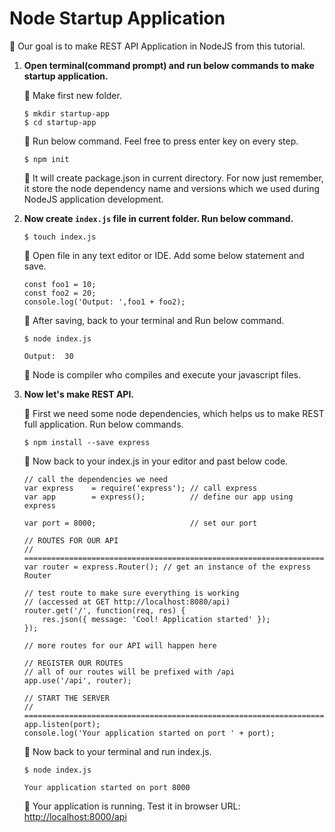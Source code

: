 # Node Startup Application

:tropical_drink: Our goal is to make REST API Application in NodeJS from this tutorial. 

1. **Open terminal(command prompt) and run below commands to make startup application.**

    :lollipop: Make first new folder.
    ```
    $ mkdir startup-app
    $ cd startup-app
    ```
    
    :lollipop: Run below command. Feel free to press enter key on every step.   
    ```
    $ npm init
    ```
    
    :lollipop: It will create package.json in current directory. For now just remember, it store the node dependency name and versions which we used during NodeJS application development.

2. **Now create `index.js` file in current folder. Run below command.**
   
    ```
    $ touch index.js
    ```
    
    :candy: Open file in any text editor or IDE. Add some below statement and save.
    ```
    const foo1 = 10;
    const foo2 = 20;
    console.log('Output: ',foo1 + foo2);
    ```
    
    :candy: After saving, back to your terminal and Run below command.
    ```
    $ node index.js
    ```
    
    ```
    Output:  30
    ```   
    :candy: Node is compiler who compiles and execute your javascript files.

3. **Now let's make REST API.**

    :chocolate_bar: First we need some node dependencies, which helps us to make REST full application. Run below commands.
    ```
    $ npm install --save express
    ```   
    
    :chocolate_bar: Now back to your index.js in your editor and past below code.
    ```
    // call the dependencies we need
    var express    = require('express'); // call express
    var app        = express();          // define our app using express
    
    var port = 8000;                     // set our port
    
    // ROUTES FOR OUR API
    // ====================================================================
    var router = express.Router(); // get an instance of the express Router
    
    // test route to make sure everything is working 
    // (accessed at GET http://localhost:8080/api)
    router.get('/', function(req, res) {
        res.json({ message: 'Cool! Application started' });   
    });
    
    // more routes for our API will happen here
    
    // REGISTER OUR ROUTES
    // all of our routes will be prefixed with /api
    app.use('/api', router);
    
    // START THE SERVER
    // ====================================================================
    app.listen(port);
    console.log('Your application started on port ' + port);
    ```
    
    :chocolate_bar: Now back to your terminal and run index.js.
    ```
    $ node index.js
    ```
     
    ```
    Your application started on port 8000
    ```
    
    :chocolate_bar: Your application is running. Test it in browser URL: [http://localhost:8000/api](http://localhost:8000/api)
